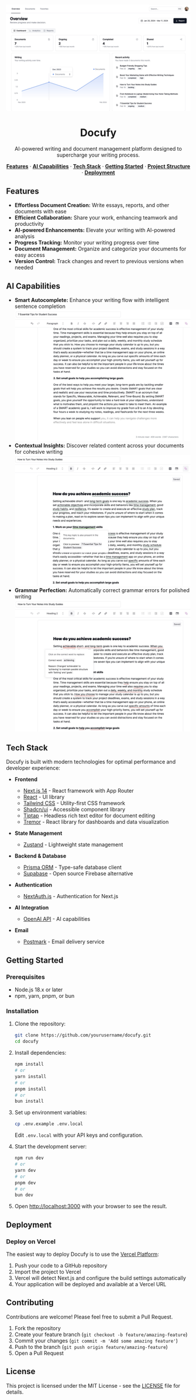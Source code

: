 <img alt="AI-powered writing and document management platform." src="./public/landing/screenshots/secondary-feature.jpeg">
<h1 align="center">Docufy</h1>

<p align="center">
  AI-powered writing and document management platform designed to supercharge your writing process.
</p>

<p align="center">
  <a href="#features"><strong>Features</strong></a> ·
  <a href="#ai-capabilities"><strong>AI Capabilities</strong></a> ·
  <a href="#tech-stack"><strong>Tech Stack</strong></a> ·
  <a href="#getting-started"><strong>Getting Started</strong></a> ·
  <a href="#project-structure"><strong>Project Structure</strong></a> ·
  <a href="#deployment"><strong>Deployment</strong></a>
</p>

## Features

- **Effortless Document Creation:** Write essays, reports, and other documents with ease
- **Efficient Collaboration:** Share your work, enhancing teamwork and productivity
- **AI-powered Enhancements:** Elevate your writing with AI-powered analysis
- **Progress Tracking:** Monitor your writing progress over time
- **Document Management:** Organize and categorize your documents for easy access
- **Version Control:** Track changes and revert to previous versions when needed

## AI Capabilities

- **Smart Autocomplete:** Enhance your writing flow with intelligent sentence completion
  ![AI Autocomplete Feature](./public/landing/screenshots/primary-feature-completion.jpeg)
- **Contextual Insights:** Discover related content across your documents for cohesive writing
  ![AI Contextual Insights Feature](./public/landing/screenshots/primary-feature-context.jpeg)
- **Grammar Perfection:** Automatically correct grammar errors for polished writing
  ![AI Grammar Correction Feature](./public/landing/screenshots/primary-feature-grammar.jpeg)

## Tech Stack

Docufy is built with modern technologies for optimal performance and developer experience:

- **Frontend**

  - [Next.js 14](https://nextjs.org/) - React framework with App Router
  - [React](https://reactjs.org/) - UI library
  - [Tailwind CSS](https://tailwindcss.com/) - Utility-first CSS framework
  - [Shadcn/ui](https://ui.shadcn.com/) - Accessible component library
  - [Tiptap](https://tiptap.dev/) - Headless rich text editor for document editing
  - [Tremor](https://www.tremor.so/) - React library for dashboards and data visualization

- **State Management**

  - [Zustand](https://github.com/pmndrs/zustand) - Lightweight state management

- **Backend & Database**

  - [Prisma ORM](https://www.prisma.io/) - Type-safe database client
  - [Supabase](https://supabase.com/) - Open source Firebase alternative

- **Authentication**

  - [NextAuth.js](https://next-auth.js.org/) - Authentication for Next.js

- **AI Integration**

  - [OpenAI API](https://openai.com/api/) - AI capabilities

- **Email**
  - [Postmark](https://postmarkapp.com/) - Email delivery service

## Getting Started

### Prerequisites

- Node.js 18.x or later
- npm, yarn, pnpm, or bun

### Installation

1. Clone the repository:

   ```bash
   git clone https://github.com/yourusername/docufy.git
   cd docufy
   ```

2. Install dependencies:

   ```bash
   npm install
   # or
   yarn install
   # or
   pnpm install
   # or
   bun install
   ```

3. Set up environment variables:

   ```bash
   cp .env.example .env.local
   ```

   Edit `.env.local` with your API keys and configuration.

4. Start the development server:

   ```bash
   npm run dev
   # or
   yarn dev
   # or
   pnpm dev
   # or
   bun dev
   ```

5. Open [http://localhost:3000](http://localhost:3000) with your browser to see the result.

## Deployment

### Deploy on Vercel

The easiest way to deploy Docufy is to use the [Vercel Platform](https://vercel.com/new):

1. Push your code to a GitHub repository
2. Import the project to Vercel
3. Vercel will detect Next.js and configure the build settings automatically
4. Your application will be deployed and available at a Vercel URL

## Contributing

Contributions are welcome! Please feel free to submit a Pull Request.

1. Fork the repository
2. Create your feature branch (`git checkout -b feature/amazing-feature`)
3. Commit your changes (`git commit -m 'Add some amazing feature'`)
4. Push to the branch (`git push origin feature/amazing-feature`)
5. Open a Pull Request

## License

This project is licensed under the MIT License - see the [LICENSE](./LICENSE) file for details.
